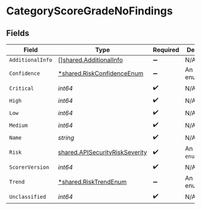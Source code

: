 # CategoryScoreGradeNoFindings


## Fields

| Field                                                                                   | Type                                                                                    | Required                                                                                | Description                                                                             |
| --------------------------------------------------------------------------------------- | --------------------------------------------------------------------------------------- | --------------------------------------------------------------------------------------- | --------------------------------------------------------------------------------------- |
| `AdditionalInfo`                                                                        | [][shared.AdditionalInfo](../../../pkg/models/shared/additionalinfo.md)                 | :heavy_minus_sign:                                                                      | N/A                                                                                     |
| `Confidence`                                                                            | [*shared.RiskConfidenceEnum](../../../pkg/models/shared/riskconfidenceenum.md)          | :heavy_minus_sign:                                                                      | An enumeration.                                                                         |
| `Critical`                                                                              | *int64*                                                                                 | :heavy_check_mark:                                                                      | N/A                                                                                     |
| `High`                                                                                  | *int64*                                                                                 | :heavy_check_mark:                                                                      | N/A                                                                                     |
| `Low`                                                                                   | *int64*                                                                                 | :heavy_check_mark:                                                                      | N/A                                                                                     |
| `Medium`                                                                                | *int64*                                                                                 | :heavy_check_mark:                                                                      | N/A                                                                                     |
| `Name`                                                                                  | *string*                                                                                | :heavy_check_mark:                                                                      | N/A                                                                                     |
| `Risk`                                                                                  | [shared.APISecurityRiskSeverity](../../../pkg/models/shared/apisecurityriskseverity.md) | :heavy_check_mark:                                                                      | An `enum`eration.                                                                       |
| `ScorerVersion`                                                                         | *int64*                                                                                 | :heavy_check_mark:                                                                      | N/A                                                                                     |
| `Trend`                                                                                 | [*shared.RiskTrendEnum](../../../pkg/models/shared/risktrendenum.md)                    | :heavy_minus_sign:                                                                      | An enumeration.                                                                         |
| `Unclassified`                                                                          | *int64*                                                                                 | :heavy_check_mark:                                                                      | N/A                                                                                     |